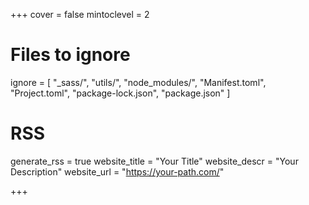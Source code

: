 <!--
Ignore this file if you are not developing.
-->

+++
cover = false
mintoclevel = 2

# Files to ignore

ignore = [
"_sass/",
"utils/",
"node_modules/",
"Manifest.toml",
"Project.toml",
"package-lock.json",
"package.json"
]

# RSS

generate_rss = true
website_title = "Your Title"
website_descr = "Your Description"
website_url = "https://your-path.com/"

+++

